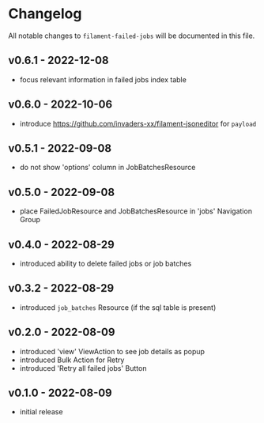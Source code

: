 # Changelog

All notable changes to `filament-failed-jobs` will be documented in this file.

## v0.6.1 - 2022-12-08

- focus relevant information in failed jobs index table

## v0.6.0 - 2022-10-06

- introduce https://github.com/invaders-xx/filament-jsoneditor for `payload`

## v0.5.1 - 2022-09-08

- do not show 'options' column in JobBatchesResource

## v0.5.0 - 2022-09-08

- place FailedJobResource and JobBatchesResource in 'jobs' Navigation Group

## v0.4.0 - 2022-08-29

- introduced ability to delete failed jobs or job batches

## v0.3.2 - 2022-08-29

- introduced `job_batches` Resource (if the sql table is present)

## v0.2.0 - 2022-08-09

- introduced 'view' ViewAction to see job details as popup
- introduced Bulk Action for Retry
- introduced 'Retry all failed jobs' Button

## v0.1.0 - 2022-08-09

- initial release
